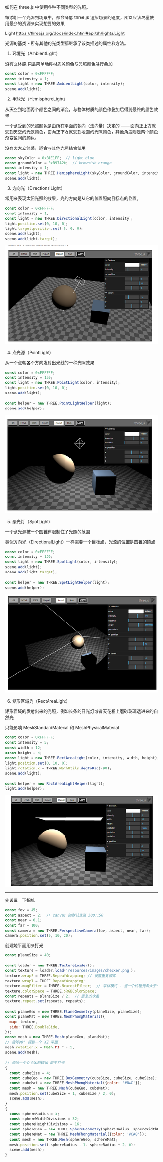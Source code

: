 如何在 three.js 中使用各种不同类型的光照。

每添加一个光源到场景中，都会降低 three.js 渲染场景的速度，所以应该尽量使用最少的资源来实现想要的效果

Light https://threejs.org/docs/index.html#api/zh/lights/Light

光源的基类 - 所有其他的光类型都继承了该类描述的属性和方法。

1. 环境光（AmbientLight）

没有立体感,只是简单地将材质的颜色与光照颜色进行叠加

```js
const color = 0xFFFFFF;
const intensity = 1;
const light = new THREE.AmbientLight(color, intensity);
scene.add(light);
```

2. 半球光（HemisphereLight）

从天空到地面两个颜色之间的渐变，与物体材质的颜色作叠加后得到最终的颜色效果

一个点受到的光照颜色是由所在平面的朝向（法向量）决定的 —— 面向正上方就受到天空的光照颜色，面向正下方就受到地面的光照颜色，其他角度则是两个颜色渐变区间的颜色。

没有太大立体感，适合与其他光照结合使用

```js
const skyColor = 0xB1E1FF;  // light blue
const groundColor = 0xB97A20;  // brownish orange
const intensity = 1;
const light = new THREE.HemisphereLight(skyColor, groundColor, intensity);
scene.add(light);
```

3. 方向光（DirectionalLight）

常用来表现太阳光照的效果，光的方向是从它的位置照向目标点的位置。

```js
const color = 0xFFFFFF;
const intensity = 1;
const light = new THREE.DirectionalLight(color, intensity);
light.position.set(0, 10, 0);
light.target.position.set(-5, 0, 0);
scene.add(light);
scene.add(light.target);
```
![alt text](image-4.png)

4. 点光源（PointLight）

从一个点朝各个方向发射出光线的一种光照效果

```js
const color = 0xFFFFFF;
const intensity = 150;
const light = new THREE.PointLight(color, intensity);
light.position.set(0, 10, 0);
scene.add(light);

const helper = new THREE.PointLightHelper(light);
scene.add(helper);
```

![alt text](image-5.png)

5. 聚光灯（SpotLight）

一个点光源被一个圆锥体限制住了光照的范围

类似方向光（DirectionalLight）一样需要一个目标点，光源的位置是圆锥的顶点

```js
const color = 0xFFFFFF;
const intensity = 150;
const light = new THREE.SpotLight(color, intensity);
scene.add(light);
scene.add(light.target);
 
const helper = new THREE.SpotLightHelper(light);
scene.add(helper);
```

![alt text](image-6.png)


6. 矩形区域光（RectAreaLight）

矩形区域的发射出来的光照，例如长条的日光灯或者天花板上磨砂玻璃透进来的自然光

只能影响 MeshStandardMaterial 和 MeshPhysicalMaterial

```js
const color = 0xFFFFFF;
const intensity = 5;
const width = 12;
const height = 4;
const light = new THREE.RectAreaLight(color, intensity, width, height);
light.position.set(0, 10, 0);
light.rotation.x = THREE.MathUtils.degToRad(-90);
scene.add(light);
 
const helper = new RectAreaLightHelper(light);
light.add(helper);
```

![alt text](image-7.png)


* * *

先设置一下相机

```js
const fov = 45;
const aspect = 2;  // canvas 的默认宽高 300:150
const near = 0.1;
const far = 100;
const camera = new THREE.PerspectiveCamera(fov, aspect, near, far);
camera.position.set(0, 10, 20);
```

创建地平面用来打光

```js
const planeSize = 40;
 
const loader = new THREE.TextureLoader();
const texture = loader.load('resources/images/checker.png');
texture.wrapS = THREE.RepeatWrapping; // 设置重复模式
texture.wrapT = THREE.RepeatWrapping;
texture.magFilter = THREE.NearestFilter;  // 采样模式 - 当一个纹理元素大于一个像素时，贴图如何采样
texture.colorSpace = THREE.SRGBColorSpace;
const repeats = planeSize / 2;  // 重复的次数
texture.repeat.set(repeats, repeats);

const planeGeo = new THREE.PlaneGeometry(planeSize, planeSize);
const planeMat = new THREE.MeshPhongMaterial({
  map: texture,
  side: THREE.DoubleSide,
});
const mesh = new THREE.Mesh(planeGeo, planeMat);
// 旋转90° 得到一个 XZ 平面
mesh.rotation.x = Math.PI * -.5;
scene.add(mesh);

// 添加一个立方体和球体 用于打光
{
  const cubeSize = 4;
  const cubeGeo = new THREE.BoxGeometry(cubeSize, cubeSize, cubeSize);
  const cubeMat = new THREE.MeshPhongMaterial({color: '#8AC'});
  const mesh = new THREE.Mesh(cubeGeo, cubeMat);
  mesh.position.set(cubeSize + 1, cubeSize / 2, 0);
  scene.add(mesh);
}
{
  const sphereRadius = 3;
  const sphereWidthDivisions = 32;
  const sphereHeightDivisions = 16;
  const sphereGeo = new THREE.SphereGeometry(sphereRadius, sphereWidthDivisions, sphereHeightDivisions);
  const sphereMat = new THREE.MeshPhongMaterial({color: '#CA8'});
  const mesh = new THREE.Mesh(sphereGeo, sphereMat);
  mesh.position.set(-sphereRadius - 1, sphereRadius + 2, 0);
  scene.add(mesh);
}
```